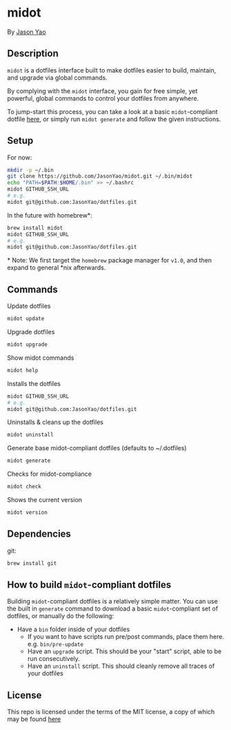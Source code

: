 # midot
By [Jason Yao](https://github.com/JasonYao)

## Description
`midot` is a dotfiles interface built to
make dotfiles easier to build, maintain,
and upgrade via global commands.

By complying with the `midot` interface,
you gain for free simple, yet powerful,
global commands to control your dotfiles
from anywhere.

To jump-start this process, you can take
a look at a basic `midot`-compliant dotfile
[here](https://github.com/JasonYao/midot-base.git),
or simply run `midot generate` and follow the
given instructions.

## Setup
For now:
```sh
mkdir -p ~/.bin
git clone https://github.com/JasonYao/midot.git ~/.bin/midot
echo "PATH=$PATH:$HOME/.bin" >> ~/.bashrc
midot GITHUB_SSH_URL
# e.g.
midot git@github.com:JasonYao/dotfiles.git
```

In the future with homebrew*:
```sh
brew install midot
midot GITHUB_SSH_URL
# e.g.
midot git@github.com:JasonYao/dotfiles.git
```

\* Note: We first target the `homebrew`
package manager for `v1.0`, and then
expand to general *nix afterwards.

## Commands
Update dotfiles
```sh
midot update
```

Upgrade dotfiles
```sh
midot upgrade
```

Show midot commands
```sh
midot help
```

Installs the dotfiles
```sh
midot GITHUB_SSH_URL
# e.g.
midot git@github.com:JasonYao/dotfiles.git
```

Uninstalls & cleans up the dotfiles
```sh
midot uninstall
```

Generate base midot-compliant dotfiles (defaults to ~/.dotfiles)
```sh
midot generate
```

Checks for midot-compliance
```sh
midot check
```

Shows the current version
```sh
midot version
```

## Dependencies
git:
```sh
brew install git
```

## How to build `midot`-compliant dotfiles
Building `midot`-compliant dotfiles is a relatively
simple matter. You can use the built in `generate`
command to download a basic `midot`-compliant set of dotfiles, 
or manually do the following:
- Have a `bin` folder inside of your dotfiles
	- If you want to have scripts run pre/post commands, place them here. e.g. `bin/pre-update`
	- Have an `upgrade` script. This should be your "start" script, able to be run consecutively.
	- Have an `uninstall` script. This should cleanly remove all traces of your dotfiles

## License
This repo is licensed under the terms of the MIT license,
a copy of which may be found [here](LICENSE)
